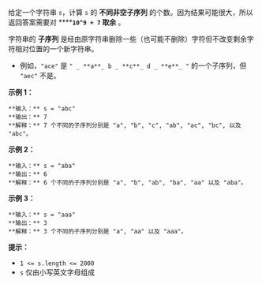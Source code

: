 给定一个字符串 `s`，计算 `s` 的 **不同非空子序列** 的个数。因为结果可能很大，所以返回答案需要对 ******`10^9 + 7` 取余**
。

字符串的 **子序列** 是经由原字符串删除一些（也可能不删除）字符但不改变剩余字符相对位置的一个新字符串。

  * 例如，`"ace"` 是 `" _ **a**_ b _ **c**_ d _ **e**_ "` 的一个子序列，但 `"aec"` 不是。



**示例 1：**

    
    
    **输入：** s = "abc"
    **输出：** 7
    **解释：** 7 个不同的子序列分别是 "a", "b", "c", "ab", "ac", "bc", 以及 "abc"。
    

**示例 2：**

    
    
    **输入：** s = "aba"
    **输出：** 6
    **解释：** 6 个不同的子序列分别是 "a", "b", "ab", "ba", "aa" 以及 "aba"。
    

**示例 3：**

    
    
    **输入：** s = "aaa"
    **输出：** 3
    **解释：** 3 个不同的子序列分别是 "a", "aa" 以及 "aaa"。
    



**提示：**

  * `1 <= s.length <= 2000`
  * `s` 仅由小写英文字母组成



